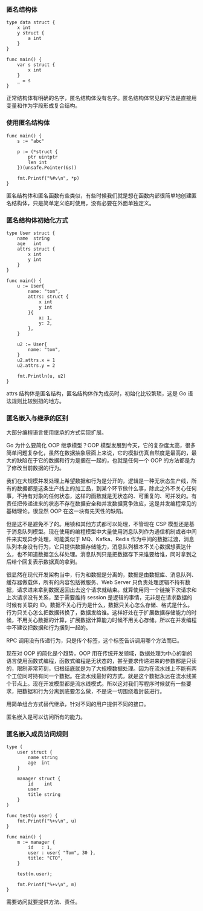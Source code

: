 ### 匿名结构体

    
    
    type data struct {
        x int
        y struct {
            a int
        }
    }
    
    func main() {
        var s struct {
            x int
        }
        _ = s
    }
    

正常结构体有明确的名字，匿名结构体没有名字。匿名结构体常见的写法是直接用变量和作为字段形成复合结构。

### 使用匿名结构体

    
    
    func main() {
        s := "abc"
    
        p := (*struct {
            ptr uintptr
            len int
        })(unsafe.Pointer(&s))
    
        fmt.Printf("%#v\n", *p)
    }
    

匿名结构体和匿名函数有些类似，有些时候我们就是想在函数内部很简单地创建匿名结构体，只是简单定义临时使用，没有必要在外面单独定义。

### 匿名结构体初始化方式

    
    
    type User struct {
        name  string
        age   int
        attrs struct {
            x int
            y int
        }
    }
    
    func main() {
        u := User{
            name: "tom",
            attrs: struct {
                x int
                y int
            }{
                x: 1,
                y: 2,
            },
        }
    
        u2 := User{
            name: "tom",
        }
        u2.attrs.x = 1
        u2.attrs.y = 2
    
        fmt.Println(u, u2)
    }
    

attrs 结构体是匿名结构，匿名结构体作为成员时，初始化比较繁琐，这是 Go 语法规则比较别扭的地方。

### 匿名嵌入与继承的区别

大部分编程语言使用继承的方式实现扩展。

Go 为什么要简化 OOP 继承模型？OOP
模型发展到今天，它的复杂度太高，很多简单问题复杂化，虽然在数据抽象层面上来说，它的模拟仿真自然度是最高的，最大的缺陷在于它的数据和行为是捆在一起的，也就是任何一个
OOP 的方法都是为了修改当前数据的行为。

我们在大规模并发处理上希望数据和行为是分开的，逻辑是一种无状态生产线，所有的数据都是这条生产线上的加工品，到某个环节做什么事，除此之外不关心任何事，不持有对象的任何状态，这样的函数就是无状态的、可重复的、可并发的。有责任把传递进来的状态不存在数据安全和并发数据竞争效应，这是并发编程常见的基础理论。很显然
OOP 在这一块有先天性的缺陷。

但是这不是避免不了的。用锁和其他方式都可以处理，不管现在 CSP
模型还是基于消息队列模型。现在使用的编程模型中大量使用消息队列作为通信机制或者中间件来实现异步处理，可能类似于 MQ、Kafka、Redis
作为中间的数据过渡，消息队列本身没有行为，它只提供数据存储能力，消息队列根本不关心数据想表达什么，也不知道数据怎么样处理。消息队列只是把数据存下来谁要给谁，同时拿到之后给个回复表示数据真的拿到。

很显然在现代开发架构当中，行为和数据是分离的，数据是由数据库、消息队列、缓存器做载体，所有的内容包括微服务、Web Server
只负责处理逻辑不持有数据，请求进来拿到数据返回出去这个请求就结束。就算使用同一个链接下次请求和上次请求没有关系，至于需要维持 session
是逻辑的事情，无非是在请求数据的时候有关联的
ID。数据不关心行为是什么，数据只关心怎么存储、格式是什么。行为只关心怎么把数据转换了，数据发给谁。这样好处在于扩展数据存储能力的时候，不用关心数据的计算，扩展数据计算能力时候不用关心存储。所以在并发编程中不建议把数据和行为捆到一起的。

RPC 调用没有传递行为，只是传个标签，这个标签告诉调用哪个方法而已。

现在对 OOP 的简化是个趋势，OOP
用在传统开发领域，数据处理为中心的新的语言使用函数式编程，函数式编程是无状态的，甚至要求传递进来的参数都是只读的，限制非常苛刻，归根结底就是为了大规模数据处理。因为在流水线上不能有两个工位同时持有同一个数据。在流水线最好的方式，就是这个数据永远在流水线某个节点上。现在开发模型都是流水线模式。所以这对我们写程序时候就有一些要求，把数据和行为分离到底要怎么做，不是说一切围绕着封装进行。

用简单组合方式替代继承，针对不同的用户提供不同的接口。

匿名嵌入是可以访问所有的能力。

### 匿名嵌入成员访问规则

    
    
    type (
        user struct {
            name string
            age  int
        }
    
        manager struct {
            id    int
            user
            title string
        }
    )
    
    func test(u user) {
        fmt.Printf("%+v\n", u)
    }
    
    func main() {
        m := manager {
            id   : 1,
            user : user{ "Tom", 30 },
            title: "CTO",
        }
    
        test(m.user);
    
        fmt.Printf("%+v\n", m)
    }
    

需要访问就要提供方法、责任。

